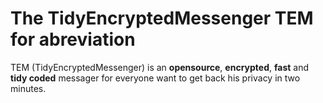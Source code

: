 # The TidyEncryptedMessenger TEM for abreviation
TEM (TidyEncryptedMessenger) is an __opensource__, __encrypted__, __fast__ and __tidy coded__ messager for everyone want to get back his privacy in two minutes.
